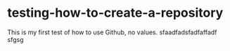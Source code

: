 # testing-how-to-create-a-repository
This is my first test of how to use Github, no values.
sfaadfadsfadfaffadf  
sfgsg
